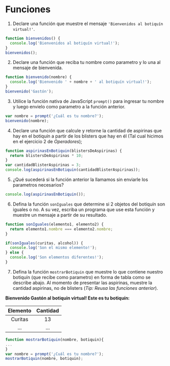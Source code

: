 # Funciones

1. Declare una función que muestre el mensaje `'Bienvenidos al botiquín virtual!'`.
``` javascript 
function bienvenidos() {
  console.log('Bienvenidos al botiquín virtual!');
}
bienvenidos();
``` 
2. Declare una función que reciba tu nombre como parametro y lo una al mensaje de bienvenida. 
``` javascript 
function bienvenido(nombre) {
  console.log('Bienvenido ' + nombre + ' al botiquín virtual!');
}
bienvenido('Gastón');
```
3. Utilice la función nativa de JavaScript `prompt()` para ingresar tu nombre y luego envielo como parametro a la función anterior.
``` javascript 
var nombre = prompt('¿Cuál es tu nombre?');
bienvenido(nombre);
```
4. Declare una función que calcule y retorne la cantidad de aspirinas que hay en el botiquín a partir de los blisters que hay en él (Tal cual hicimos en el ejercicio 2 de _Operadores_);
``` javascript 
function aspirinasEnBotiquin(blistersDeAspirinas) {
  return blistersDeAspirinas * 10;
}
var cantidadBlisterAspirinas = 3;
console.log(aspirinasEnBotiquin(cantidadBlisterAspirinas));
```
5. ¿Qué sucederá si la función anterior la llamamos sin enviarle los parametros necesarios?
``` javascript 
console.log(aspirinasEnBotiquin());
```
6. Defina la función `sonIguales` que determine si 2 objetos del botiquín son iguales o  no. A su vez, escriba un programa que use esta función y muestre un mensaje a partir de su resultado. 
``` javascript
function sonIguales(elemento1, elemento2) {
  return elemento1.nombre === elemento2.nombre;
}

if(sonIguales(curitas, alcohol)) {
  console.log('Son el mismo elemento!');
} else {
  console.log('Son elementos diferentes!');
}
```
7. Defina la función `mostrarBotiquin` que muestre lo que contiene nuestro botiquín (que recibe como parametro) en forma de tabla como se describe abajo. Al momento de presentar las aspirinas, muestre la cantidad aspirinas, no de blisters (_Tip: Reusa las funciones anterior_). 

**Bienvenido Gastón al botiquin virtual! Este es tu botiquín:**

| Elemento      | Cantidad      |
|:-------------:|:-------------:|
| Curitas       | 13            |
| ...           | ...           |

``` javascript
function mostrarBotiquin(nombre, botiquin){
...
}
var nombre = prompt('¿Cuál es tu nombre?');
mostrarBotiquin(nombre, botiquin);
```